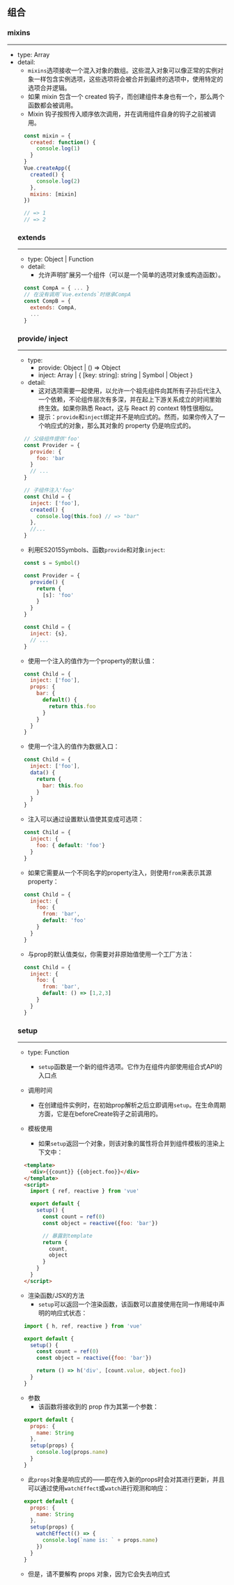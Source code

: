 ## 组合

### mixins
---
- type: Array<Object>
- detail:
  - `mixins`选项接收一个混入对象的数组。这些混入对象可以像正常的实例对象一样包含实例选项，这些选项将会被合并到最终的选项中，使用特定的选项合并逻辑。
  - 如果 mixin 包含一个 created 钩子，而创建组件本身也有一个，那么两个函数都会被调用。
  - Mixin 钩子按照传入顺序依次调用，并在调用组件自身的钩子之前被调用。

```js
  const mixin = {
    created: function() {
      console.log(1)
    }
  }
  Vue.createApp({
    created() {
      console.log(2)
    },
    mixins: [mixin]
  })

  // => 1
  // => 2
```

### extends
---
- type: Object | Function
- detail:
  - 允许声明扩展另一个组件（可以是一个简单的选项对象或构造函数）。

```js
  const CompA = { ... }
  // 在没有调用`Vue.extends`时继承CompA
  const CompB = {
    extends: CompA,
    ...
  }
```

### provide/ inject
---
- type: 
  - provide: Object | () => Object
  - inject: Array<string> | { [key: string]: string | Symbol | Object }
- detail:
  - 这对选项需要一起使用，以允许一个祖先组件向其所有子孙后代注入一个依赖，不论组件层次有多深，并在起上下游关系成立的时间里始终生效。如果你熟悉 React，这与 React 的 context 特性很相似。
  - 提示：`provide`和`inject`绑定并不是响应式的。然而，如果你传入了一个响应式的对象，那么其对象的 property 仍是响应式的。

```js
  // 父级组件提供'foo'
  const Provider = {
    provide: {
      foo: 'bar
    }
    // ...
  }

  // 子组件注入'foo'
  const Child = {
    inject: ['foo'],
    created() {
      console.log(this.foo) // => "bar"
    },
    //...
  }
```

- 利用ES2015Symbols、函数`provide`和对象`inject`:

```js
  const s = Symbol()

  const Provider = {
    provide() {
      return {
        [s]: 'foo'
      }
    }
  }

  const Child = {
    inject: {s},
    // ...
  }
```

- 使用一个注入的值作为一个property的默认值：

```js
  const Child = {
    inject: ['foo'],
    props: {
      bar: {
        default() {
          return this.foo
        }
      }
    }
  }
```

- 使用一个注入的值作为数据入口：

```js
  const Child = {
    inject: ['foo'],
    data() {
      return {
        bar: this.foo
      }
    }
  }
```

- 注入可以通过设置默认值使其变成可选项：

```js
  const Child = {
    inject: {
      foo: { default: 'foo'}
    }
  }
```

- 如果它需要从一个不同名字的property注入，则使用`from`来表示其源property：

```js
  const Child = {
    inject: {
      foo: {
        from: 'bar',
        default: 'foo'
      }
    }
  }
```

- 与prop的默认值类似，你需要对非原始值使用一个工厂方法：

```js
  const Child = {
    inject: {
      foo: {
        from: 'bar',
        default: () => [1,2,3]
      }
    }
  }
```

### setup
---
- type: Function
  - `setup`函数是一个新的组件选项。它作为在组件内部使用组合式API的入口点

- 调用时间
  - 在创建组件实例时，在初始prop解析之后立即调用`setup`。在生命周期方面，它是在beforeCreate钩子之前调用的。

- 模板使用
  - 如果`setup`返回一个对象，则该对象的属性将合并到组件模板的渲染上下文中：

```html
  <template>
    <div>{{count}} {{object.foo}}</div>
  </template>
  <script>
    import { ref, reactive } from 'vue'

    export default {
      setup() {
        const count = ref(0)
        const object = reactive({foo: 'bar'})

        // 暴露到template
        return {
          count,
          object
        }
      }
    }
  </script>
```

- 渲染函数/JSX的方法
  - `setup`可以返回一个渲染函数，该函数可以直接使用在同一作用域中声明的响应式状态：

```js
  import { h, ref, reactive } from 'vue'

  export default {
    setup() {
      const count = ref(0)
      const object = reactive({foo: 'bar'})

      return () => h('div', [count.value, object.foo])
    }
  }
```

- 参数
  - 该函数将接收到的 prop 作为其第一个参数：

```js
  export default {
    props: {
      name: String
    },
    setup(props) {
      console.log(props.name)
    }
  }
```

  - 此`props`对象是响应式的——即在传入新的props时会对其进行更新，并且可以通过使用`watchEffect`或`watch`进行观测和响应：

```js
  export default {
    props: {
      name: String
    },
    setup(props) {
      watchEffect(() => {
        console.log(`name is: ` + props.name)
      })
    }
  }
```

- 但是，请不要解构 props 对象，因为它会失去响应式